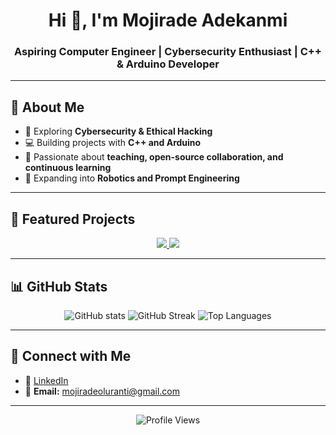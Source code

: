 <h1 align="center">Hi 👋, I'm Mojirade Adekanmi</h1>
<h3 align="center">Aspiring Computer Engineer | Cybersecurity Enthusiast | C++ & Arduino Developer</h3>

---

## 🌟 About Me  
- 🔐 Exploring **Cybersecurity & Ethical Hacking**  
- 💻 Building projects with **C++ and Arduino**  
- 🤝 Passionate about **teaching, open-source collaboration, and continuous learning**  
- 🌱 Expanding into **Robotics and Prompt Engineering**  

---

## 📂 Featured Projects  

<p align="center">
  <a href="https://github.com/Mojirade18/Embedded-system">
    <img src="https://github-readme-stats.vercel.app/api/pin/?username=Mojirade18&repo=Embedded-system&theme=solarized-light" />
  </a>
  <a href="https://github.com/Mojirade18/LearnLink">
    <img src="https://github-readme-stats.vercel.app/api/pin/?username=Mojirade18&repo=LearnLink&theme=solarized-light" />
  </a>
</p>

---

## 📊 GitHub Stats  

<div align="center">

  <!-- Overall Stats -->
  <img src="https://github-readme-stats.vercel.app/api?username=Mojirade18&show_icons=true&count_private=true&theme=solarized-light" alt="GitHub stats" />

  <!-- Streak -->
  <img src="https://streak-stats.demolab.com?user=Mojirade18&theme=solarized-light" alt="GitHub Streak" />

  <!-- Languages -->
  <img src="https://github-readme-stats.vercel.app/api/top-langs/?username=Mojirade18&layout=compact&theme=solarized-light" alt="Top Languages" />

</div>

---

## 🔗 Connect with Me  
- 💼 [LinkedIn](https://www.linkedin.com/in/mojirade-adekanmi-971a05248/)  
- 📩 **Email:** [mojiradeoluranti@gmail.com](mailto:mojiradeoluranti@gmail.com)  

---

<p align="center">
  <img src="https://komarev.com/ghpvc/?username=Mojirade18&label=Profile%20Views&color=orange&style=flat" alt="Profile Views" />
</p>
